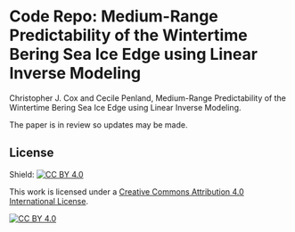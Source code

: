 # Code Repo: Medium-Range Predictability of the Wintertime Bering Sea Ice Edge using Linear Inverse Modeling

Christopher J. Cox and Cecile Penland, Medium-Range Predictability of the Wintertime Bering Sea Ice Edge using Linear Inverse Modeling. 

The paper is in review so updates may be made.

## License

Shield: [![CC BY 4.0][cc-by-shield]][cc-by]

This work is licensed under a
[Creative Commons Attribution 4.0 International License][cc-by].

[![CC BY 4.0][cc-by-image]][cc-by]

[cc-by]: http://creativecommons.org/licenses/by/4.0/
[cc-by-image]: https://i.creativecommons.org/l/by/4.0/88x31.png
[cc-by-shield]: https://img.shields.io/badge/License-CC%20BY%204.0-lightgrey.svg